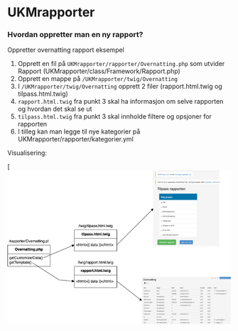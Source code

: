 # UKMrapporter

### Hvordan oppretter man en ny rapport?
Oppretter overnatting rapport eksempel
1. Opprett en fil på `UKMrapporter/rapporter/Overnatting.php` som utvider Rapport (UKMrapporter/class/Framework/Rapport.php)
2. Opprett en mappe på `/UKMrapporter/twig/Overnatting`
3. I `/UKMrapporter/twig/Overnatting` opprett 2 filer (rapport.html.twig og tilpass.html.twig)
4. `rapport.html.twig` fra punkt 3 skal ha informasjon om selve rapporten og hvordan det skal se ut
5. `tilpass.html.twig` fra punkt 3 skal innholde filtere og opsjoner for rapporten
6. I tilleg kan man legge til nye kategorier på UKMrapporter/rapporter/kategorier.yml

Visualisering:

[![Visualisering av ny rapport](https://github.com/UKMNorge/UKMrapporter/blob/master/docs/img/Rapporter%20-%20Ny%20rapport.png?raw=true)
